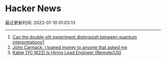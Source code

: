 # Hacker News

最近更新时间: 2023-01-10 01:03:13

--- 
1. [Can the double-slit experiment distinguish between quantum interpretations?](https://arxiv.org/abs/2301.02641) 
2. [John Carmack: I loaned money to anyone that asked me](https://twitter.com/id_aa_carmack/status/1612484342567010306) 
3. [Kable (YC W22) Is Hiring Lead Engineer (Remote/US)](https://www.ycombinator.com/companies/kable/jobs) 
